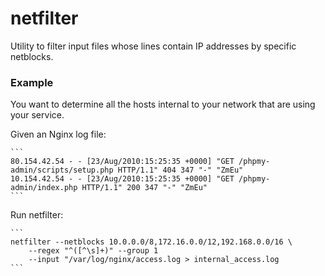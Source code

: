 netfilter
=========

Utility to filter input files whose lines contain IP addresses
by specific netblocks.

### Example ###

You want to determine all the hosts internal to your network that are
using your service.

Given an Nginx log file:

	```
	80.154.42.54 - - [23/Aug/2010:15:25:35 +0000] "GET /phpmy-admin/scripts/setup.php HTTP/1.1" 404 347 "-" "ZmEu"
	10.154.42.54 - - [23/Aug/2010:15:25:35 +0000] "GET /phpmy-admin/index.php HTTP/1.1" 200 347 "-" "ZmEu"
	```

Run netfilter:

	```
	netfilter --netblocks 10.0.0.0/8,172.16.0.0/12,192.168.0.0/16 \
		--regex "^([^\s]+)" --group 1
		--input "/var/log/nginx/access.log > internal_access.log
	```


